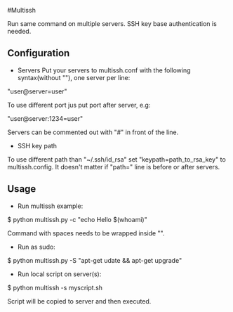 #Multissh

Run same command on multiple servers. SSH key base authentication is needed.

## Configuration

- Servers
Put your servers to multissh.conf with the following syntax(without ""), one server per line:

"user@server=user"

To use different port jus put port after server, e.g:

 "user@server:1234=user"

Servers can be commented out with "#" in front of the line.

- SSH key path

To use different path than  "~/.ssh/id_rsa" set "keypath=path_to_rsa_key" to multissh.config. It doesn't matter if "path=" line is before or after servers.

## Usage

- Run multissh example:

$ python multissh.py -c "echo Hello $(whoami)"

Command with spaces needs to be wrapped inside "".

- Run as sudo:

$ python multissh.py -S "apt-get udate && apt-get upgrade"

- Run local script on server(s):

$ python multissh -s myscript.sh

Script will be copied to server and then executed.
